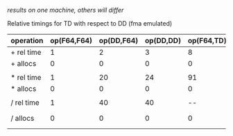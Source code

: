 *results on one machine, others will differ*

Relative timings for TD with respect to DD (fma emulated)

| operation  | op(F64,F64) | op(DD,F64) | op(DD,DD) | op(F64,TD) | op(DD,TD) | op(TD,TD) |
|------------|-------------|------------|-----------|------------|-----------|-----------|
| + rel time | 1           | 2         | 3      | 8        |8      |       8|
| + allocs   | 0           | 0          | 0         | 0          |0          | 0 |
|  |            |      |        |        |       |       |
| * rel time | 1           | 20         | 24        | 91         |140        |       235 |
| * allocs   | 0           | 0          | 0         | 0          |0          | 0 |
|  |            |      |        |        |       |       |
| / rel time | 1           | 40         | 40        | --         |1--        |       300 |
| / allocs   | 0           | 0          | 0         | 0          |0          | 8, 160 bytes |


